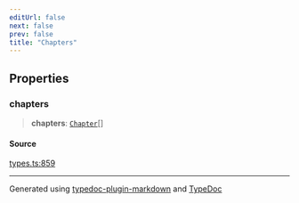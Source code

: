 ```yaml
---
editUrl: false
next: false
prev: false
title: "Chapters"
---
```


## Properties

### chapters

> **chapters**: [`Chapter`](/api/interfaces/chapter/)[]

#### Source

[types.ts:859](https://github.com/fostertheweb/spotify-web-sdk/blob/9d7441b/src/types.ts#L859)

***

Generated using [typedoc-plugin-markdown](https://www.npmjs.com/package/typedoc-plugin-markdown) and [TypeDoc](https://typedoc.org/)
